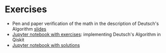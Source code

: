 
# Exercises
 * Pen and paper verification of the math in the description of Deutsch's Algorithm [slides](../slides.pdf)
 * [Jupyter notebook with exercises](w5_01.ipynb): implementing Deutsch's Algorithm in Qiskit
 * [Jupyter notebook with solutions](w5_01_s.ipynb)
